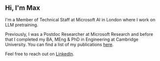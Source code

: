 ## Hi, I'm Max

I'm a Member of Technical Staff at Microsoft AI in London where I work on LLM pretraining. 

Previously, I was a Postdoc Researcher at Microsoft Research and before that I completed my BA, MEng & PhD in Engineering at Cambridge University. You can find a list of my publications [here](https://scholar.google.com/citations?user=X8UdvWUAAAAJ&hl=en).

Feel free to reach out on [LinkedIn](https://www.linkedin.com/in/maximilian-croci-6040b485/).
